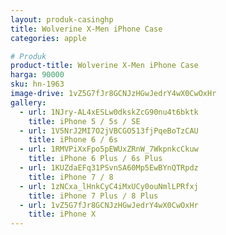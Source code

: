 ```yaml
---
layout: produk-casinghp
title: Wolverine X-Men iPhone Case
categories: apple

# Produk
product-title: Wolverine X-Men iPhone Case
harga: 90000
sku: hn-1963
image-drive: 1vZ5G7fJr8GCNJzHGwJedrY4wX0CwOxHr
gallery:
  - url: 1NJry-AL4xESLw0dkskZcG90nu4t6bktk
    title: iPhone 5 / 5s / SE
  - url: 1V5NrJ2MI7O2jVBCGO513fjPqeBoTzCAU
    title: iPhone 6 / 6s
  - url: 1RMVPiXxFpo5pEWUxZRnW_7WkpnkcCkuw
    title: iPhone 6 Plus / 6s Plus
  - url: 1KUZdaEFq31PSvnSA60Mp5EwBYnQTRpdz
    title: iPhone 7 / 8
  - url: 1zNCxa_lHnkCyC4iMxUCy0ouNmlLPRfxj
    title: iPhone 7 Plus / 8 Plus
  - url: 1vZ5G7fJr8GCNJzHGwJedrY4wX0CwOxHr
    title: iPhone X
---
```

